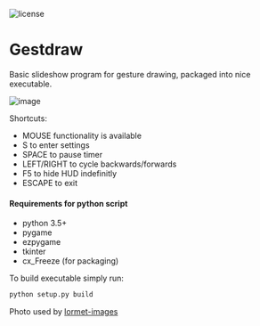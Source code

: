 ![license](http://img.shields.io/badge/license-GPLv3-brightgreen.svg)
# Gestdraw
Basic slideshow program for gesture drawing, packaged into nice executable.

![image](https://dl.dropboxusercontent.com/s/kjeeoogdczdzvw7/python_2017-08-07_13-54-37.png)

Shortcuts:
 * MOUSE functionality is available
 * S to enter settings
 * SPACE to pause timer
 * LEFT/RIGHT to cycle backwards/forwards
 * F5 to hide HUD indefinitly
 * ESCAPE to exit

#### Requirements for python script
 * python 3.5+
 * pygame
 * ezpygame
 * tkinter
 * cx_Freeze (for packaging)

To build executable simply run:
```bash
python setup.py build
```

Photo used by [lormet-images](http://lormet-images.deviantart.com/)